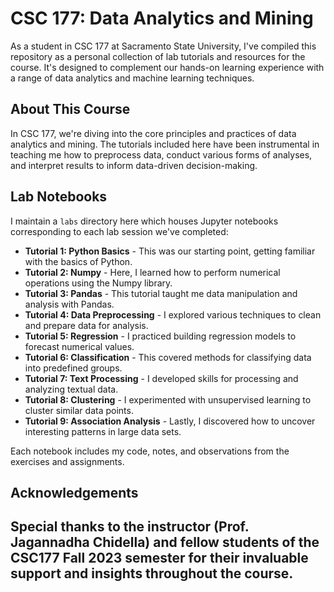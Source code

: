 # CSC 177: Data Analytics and Mining

As a student in CSC 177 at Sacramento State University, I've compiled this repository as a personal collection of lab tutorials and resources for the course. It's designed to complement our hands-on learning experience with a range of data analytics and machine learning techniques.

## About This Course

In CSC 177, we're diving into the core principles and practices of data analytics and mining. The tutorials included here have been instrumental in teaching me how to preprocess data, conduct various forms of analyses, and interpret results to inform data-driven decision-making.

## Lab Notebooks

I maintain a `labs` directory here which houses Jupyter notebooks corresponding to each lab session we've completed:

- **Tutorial 1: Python Basics** - This was our starting point, getting familiar with the basics of Python.
- **Tutorial 2: Numpy** - Here, I learned how to perform numerical operations using the Numpy library.
- **Tutorial 3: Pandas** - This tutorial taught me data manipulation and analysis with Pandas.
- **Tutorial 4: Data Preprocessing** - I explored various techniques to clean and prepare data for analysis.
- **Tutorial 5: Regression** - I practiced building regression models to forecast numerical values.
- **Tutorial 6: Classification** - This covered methods for classifying data into predefined groups.
- **Tutorial 7: Text Processing** - I developed skills for processing and analyzing textual data.
- **Tutorial 8: Clustering** - I experimented with unsupervised learning to cluster similar data points.
- **Tutorial 9: Association Analysis** - Lastly, I discovered how to uncover interesting patterns in large data sets.

Each notebook includes my code, notes, and observations from the exercises and assignments.

## Acknowledgements
Special thanks to the instructor (Prof. Jagannadha Chidella) and fellow students of the CSC177 Fall 2023 semester for their invaluable support and insights throughout the course.
---

